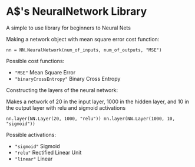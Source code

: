 # A$'s NeuralNetwork Library
A simple to use library for beginners to Neural Nets

Making a network object with mean square error cost function:

`nn = NN.NeuralNetwork(num_of_inputs, num_of_outputs, "MSE")`

Possible cost functions:

- `"MSE"` Mean Square Error
- `"binaryCrossEntropy"` Binary Cross Entropy


Constructing the layers of the neural network:

Makes a network of 20 in the input layer, 1000 in the hidden layer, and 10 in the output layer with relu and sigmoid activations

`nn.layer(NN.Layer(20, 1000, "relu"))
nn.layer(NN.Layer(1000, 10, "sigmoid"))`

Possible activations:

- `"sigmoid"` Sigmoid
- `"relu"` Rectified Linear Unit
- `"linear"` Linear

